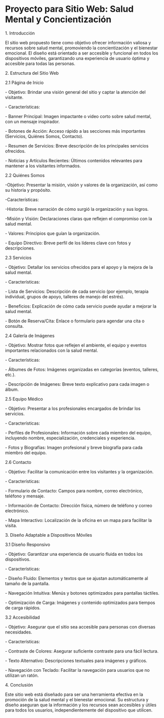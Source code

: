 # Proyecto para Sitio Web: Salud Mental y Concientización

1\. Introducción

El sitio web propuesto tiene como objetivo ofrecer información valiosa y recursos sobre salud mental, promoviendo la concientización y el bienestar emocional. El diseño está orientado a ser accesible y funcional en todos los dispositivos móviles, garantizando una experiencia de usuario óptima y accesible para todas las personas.

2\. Estructura del Sitio Web

2.1 Página de Inicio

\- Objetivo: Brindar una visión general del sitio y captar la atención del visitante.

\- Características:

\- Banner Principal: Imagen impactante o video corto sobre salud mental, con un mensaje inspirador.

\- Botones de Acción: Acceso rápido a las secciones más importantes (Servicios, Quiénes Somos, Contacto).

\- Resumen de Servicios: Breve descripción de los principales servicios ofrecidos.

\- Noticias y Artículos Recientes: Últimos contenidos relevantes para mantener a los visitantes informados.

2.2 Quiénes Somos

\-Objetivo: Presentar la misión, visión y valores de la organización, así como su historia y propósito.

\-Características:

\-Historia: Breve narración de cómo surgió la organización y sus logros.

\-Misión y Visión: Declaraciones claras que reflejen el compromiso con la salud mental.

\- Valores: Principios que guían la organización.

\- Equipo Directivo: Breve perfil de los líderes clave con fotos y descripciones.

2.3 Servicios

\- Objetivo: Detallar los servicios ofrecidos para el apoyo y la mejora de la salud mental.

\- Características:

\- Lista de Servicios: Descripción de cada servicio (por ejemplo, terapia individual, grupos de apoyo, talleres de manejo del estrés).

\- Beneficios: Explicación de cómo cada servicio puede ayudar a mejorar la salud mental.

\- Botón de Reserva/Cita: Enlace o formulario para agendar una cita o consulta.

2.4 Galería de Imágenes

\- Objetivo: Mostrar fotos que reflejen el ambiente, el equipo y eventos importantes relacionados con la salud mental.

\- Características:

\- Álbumes de Fotos: Imágenes organizadas en categorías (eventos, talleres, etc.).

\- Descripción de Imágenes: Breve texto explicativo para cada imagen o álbum.

2.5 Equipo Médico

\- Objetivo: Presentar a los profesionales encargados de brindar los servicios.

\- Características:

\- Perfiles de Profesionales: Información sobre cada miembro del equipo, incluyendo nombre, especialización, credenciales y experiencia.

\- Fotos y Biografías: Imagen profesional y breve biografía para cada miembro del equipo.

2.6 Contacto

\- Objetivo: Facilitar la comunicación entre los visitantes y la organización.

\- Características:

\- Formulario de Contacto: Campos para nombre, correo electrónico, teléfono y mensaje.

\- Información de Contacto: Dirección física, número de teléfono y correo electrónico.

\- Mapa Interactivo: Localización de la oficina en un mapa para facilitar la visita.

3\. Diseño Adaptable a Dispositivos Móviles

3.1 Diseño Responsivo

\- Objetivo: Garantizar una experiencia de usuario fluida en todos los dispositivos.

\- Características:

\- Diseño Fluido: Elementos y textos que se ajustan automáticamente al tamaño de la pantalla.

\- Navegación Intuitiva: Menús y botones optimizados para pantallas táctiles.

\- Optimización de Carga: Imágenes y contenido optimizados para tiempos de carga rápidos.

3.2 Accesibilidad

\- Objetivo: Asegurar que el sitio sea accesible para personas con diversas necesidades.

\- Características:

\- Contraste de Colores: Asegurar suficiente contraste para una fácil lectura.

\- Texto Alternativo: Descripciones textuales para imágenes y gráficos.

\- Navegación con Teclado: Facilitar la navegación para usuarios que no utilizan un ratón.

4\. Conclusión

Este sitio web está diseñado para ser una herramienta efectiva en la promoción de la salud mental y el bienestar emocional. Su estructura y diseño aseguran que la información y los recursos sean accesibles y útiles para todos los usuarios, independientemente del dispositivo que utilicen.
